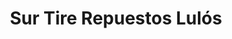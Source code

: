 ---
title: "Sur Tire Repuestos Lulós"
url: /quetzaltenango/sur-tire-repuestos-lulos/
shop: Autoteile
---